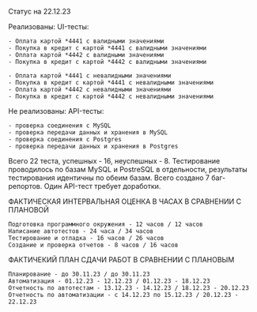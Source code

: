 
Статус на 22.12.23

Реализованы:
    UI-тесты:
		
	- Оплата картой *4441 с валидными значениями
	- Покупка в кредит с картой *4441 с валидными значениями
	- Оплата картой *4442 с валидными значениями
	- Покупка в кредит с картой *4442 с валидными значениями
	
	- Оплата картой *4441 с невалидными значениями
	- Покупка в кредит с картой *4441 с невалидными значениями
	- Оплата картой *4442 с невалидными значениями
	- Покупка в кредит с картой *4442 с невалидными значениями

Не реализованы:
API-тесты:

	- проверка соединения с MySQL
	- проверка передачи данных и хранения в MySQL
	- проверка соединения с Postgres
	- проверка передачи данных и хранения в Postgres

Всего 22 теста, успешных - 16, неуспешных - 8. Тестирование проводилось по базам MySQL и PostreSQL в отдельности,
результаты тестирования идентичны по обеим базам.
Всего создано 7 баг-репортов. Один API-тест требует доработки.

ФАКТИЧЕСКАЯ ИНТЕРВАЛЬНАЯ ОЦЕНКА В ЧАСАХ В СРАВНЕНИИ С ПЛАНОВОЙ

	Подготовка программного окружения - 12 часов / 12 часов
	Написание автотестов - 24 часа / 34 часов
	Тестирование и отладка - 16 часов / 26 часов
	Создание и проверка отчетов - 8 часов / 16 часов
	
ФАКТИЧЕКИЙ ПЛАН СДАЧИ РАБОТ В СРАВНЕНИИ С ПЛАНОВЫМ
	
	Планирование - до 30.11.23 / до 30.11.23
	Автоматизация - 01.12.23 - 12.12.23 / 01.12.23 - 18.12.23
	Отчетность по автотестам - 13.12.23 - 14.12.23 / 18.12.23 - 20.12.23 
	Отчетность по автоматизации - с 14.12.23 по 15.12.23 / 20.12.23 - 22.12.23